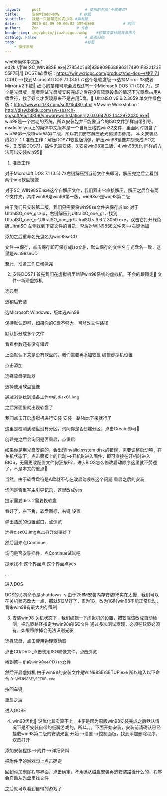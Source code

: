 ```yaml
---
layout:     post                    # 使用的布局(不需要改)
title:      安装Windows98         # 标题
subtitle:   我是一只被禁足的安小鸟 #副标题
date:       2020-02-09 00:00:02 GMT+0800             # 时间
author:     Zen                 # 作者
header-img: img/photo/jiuzhaigou.webp    #这篇文章标题背景图片
catalog: False                      # 是否归档
tags:                               #标签
    - 操作系统
---
```


win98简体中文版：ed2k://|file|SC_WIN98SE.exe|278540368|939909E688963174901F822123E55F7E|/
DOS7.1软盘版：https://winworldpc.com/product/ms-dos-->找到7.1 (CDU)-->找到Microsoft DOS 7.1 (3.5).7z这个是软盘版-->选择Mirror #3或者Mirror #2下载 细心的童鞋可能会发现还有一个Microsoft DOS 7.1 (CD).7z，这个是光盘版，笔者测试光盘版安装完成之后在没有软驱设备的情况下光驱盘占用A盘盘符，找了好久才发现原来不是占用D盘。
UltraISO v9.6.2.3059 单文件绿色版：http://www.cr173.com/soft/15480.html
VMware Workstation：http://dlsw.baidu.com/sw-search-sp/soft/e5/13808/vmwareworkstationrj12.0.0.64202.1442972430.exe
win98是一个古老的系统，所以安装包并不能像当今的ISO文件那样自带引导。
msdnitellyou上的简体中文版本是一个自解压格式win32文件，里面同时包含了win98第一版和win98第二版，所以我们把它解压放光驱里面备用。
本文安装路线如下：1.准备工作：解压DOS7.1软盘版镜像，解压win98镜像并刻录成ISO文件，2.安装DOS7.1，插件无需安装，3.安装win98第二版，4.win98优化
同样的方法可以安装win95
1. 准备工作

对于Microsoft DOS 7.1 (3.5).7z右键解压到当前文件夹即可，解压完之后会看到两个img软盘镜像

对于SC_WIN98SE.exe这个自解压文件，我们双击它直接解压，解压之后会有两个文件夹，其中win98是win98第一版，win98se是win98第二版

由于我们只安装第二版，我们只需要将win98se文件夹保存成iso
对于UltraISO_one_gr.zip，右键解压到UltraISO_one_gr，找到UltraISO_one_gr\UltraISO_one_gr\UltraISO.v.9.6.2.3059.exe，双击它打开绿色版UltraISO
左侧找到下载文件的目录，然后对WIN98SE文件夹-->右键添加

添加之后重命名光盘名为win98seCD

文件-->保存，点击保存即可保存成iso文件，默认保存的文件名与光盘名一致，这里是win98seCD

至此，准备工作已经做完

2. 安装DOS7.1
首先我们在虚拟机里新建win98系统的虚拟机，不会的跟图走
文件--新建虚拟机


选典型


选稍后安装


选Microsoft Windows，版本选win98


保持默认即可，如果你的C盘不够大，可以改文件路径


默认拆分成多个文件


看看参数还有没有错误


上面默认下来是没有软盘的，我们需要再添加软盘
编辑虚拟机设置


点击添加


选择软盘驱动器


选择使用软盘镜像


通过浏览找到准备工作中的disk01.img


之后界面里就出现软盘了

我们点击开启虚拟机进行安装
安装一路Next下来就行了

这里是检测到硬盘没有分区，询问你是否创建分区，点击Create即可

创建完之后会询问是否重启，点重启

如果你是用光盘安装的，会出现Invalid system disk的错误，需要调整启动项，在关机状态下，点击面板上的启动-->开机时进入固件，即可直接在开机时进入BIOS，无需更改配置文件何狂按F2，进入BIOS怎么修改启动顺序这里就不赘述了，不是本文的重点

当然，由于软盘盘符是A盘就不存在改启动顺序这个问题
重启之后的安装


询问是否重写主引导记录，这里改成yes

提示需要disk 2需要换软盘

看好了，右下角，软盘图标，右键 设置

弹出熟悉的设置窗口，点浏览

选择disk02.img点击打开就换好了

然后回来点Continue

询问是否安装插件，点Continue试试吧

提示找不
这个界面点
这个界面点yes


...

进入DOS

DOS的关机命令是shutdown -s
由于256M安装内存安装98实在太慢，我们可以在关机状态改大一点，那就512M好了，图为1G，改为1G时win98不能正常启动，看来win98有最大内存限制

3. 安装win98
关机状态下，我们编辑一下虚拟机的设置，把软驱该改成自动检测，把光驱路径指定为win98的ISO文件
通过多次测试发现，必须在软驱必须有，如果移除掉会无法识别光驱

选择软盘，点击使用物理驱动器

点击CD/DVD ,点击使用ISO映像文件，点击浏览

找到第一步的win98seCD.iso文件

然后开启虚拟机
由于win98的安装文件是WIN98SE\SETUP.exe
所以输入以下命令
`D:\WIN98SE\SETUP.exe`

按回车键

重启之后

进入OOBE





4. win98优化
说优化其实算不上，主要是因为原版win98安装完成之后默认情况下是不安装自带的纸牌游戏的，所以。。。下面开始安装，安装前请确认已经挂载win98第二版的安装光盘
开始-->设置-->控制面板，找到添加删除程序，双击打开

添加安装程序-->附件-->详细资料

把附件里的游戏勾上点击确定

回到添加删除程序界面，点击确定，不用选从磁盘安装再选安装路径什么的，程序会自动从光盘里找文件

之后就可以看到自带的游戏了

